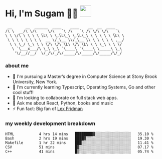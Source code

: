 <h1>
  Hi, I'm Sugam 👨‍💻
  <img src="https://media.giphy.com/media/hvRJCLFzcasrR4ia7z/giphy.gif" width="36px"/>
</h1>

```
 __      __  ______  ____    ____    __  __  ____
/\ \  __/\ \/\  _  \/\  _`\ /\  _`\ /\ \/\ \/\  _`\
\ \ \/\ \ \ \ \ \L\ \ \,\L\_\ \,\L\_\ \ \ \ \ \ \L\ \
 \ \ \ \ \ \ \ \  __ \/_\__ \\/_\__ \\ \ \ \ \ \ ,__/
  \ \ \_/ \_\ \ \ \/\ \/\ \L\ \/\ \L\ \ \ \_\ \ \ \/
   \ `\___x___/\ \_\ \_\ `\____\ `\____\ \_____\ \_\
    '\/__//__/  \/_/\/_/\/_____/\/_____/\/_____/\/_/

```
### about me
- 🏫 I'm pursuing a Master’s degree in Computer Science at Stony Brook University, New York.
- 🌱 I’m currently learning Typescript, Operating Systems, Go and other cool stuff!
- 👯 I’m looking to collaborate on full stack web apps.
- 💬 Ask me about React, Python, books and music
- ⚡ Fun fact: Big fan of [Lex Fridman](https://twitter.com/lexfridman)

<!-- - 📫 How to reach me: ... -->
<!-- - 😄 Pronouns: ... -->


### my weekly development breakdown
<!--START_SECTION:waka-->

```text
HTML           4 hrs 14 mins   ████████▓░░░░░░░░░░░░░░░░   35.10 %
Bash           2 hrs 19 mins   ████▓░░░░░░░░░░░░░░░░░░░░   19.30 %
Makefile       1 hr 22 mins    ███░░░░░░░░░░░░░░░░░░░░░░   11.41 %
CSV            51 mins         █▓░░░░░░░░░░░░░░░░░░░░░░░   07.17 %
C++            41 mins         █▒░░░░░░░░░░░░░░░░░░░░░░░   05.74 %
```

<!--END_SECTION:waka-->

